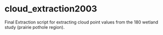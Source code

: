 # cloud_extraction2003
Final Extraction script for extracting cloud point values from the 180 wetland study (prairie pothole region).
